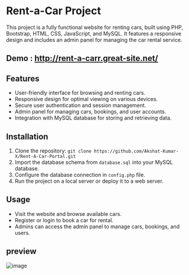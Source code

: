 # Rent-a-Car Project

This project is a fully functional website for renting cars, built using PHP, Bootstrap, HTML, CSS, JavaScript, and MySQL. It features a responsive design and includes an admin panel for managing the car rental service.

## Demo : http://rent-a-carr.great-site.net/

## Features

- User-friendly interface for browsing and renting cars.
- Responsive design for optimal viewing on various devices.
- Secure user authentication and session management.
- Admin panel for managing cars, bookings, and user accounts.
- Integration with MySQL database for storing and retrieving data.

## Installation

1. Clone the repository: `git clone https://github.com/Akshat-Kumar-X/Rent-A-Car-Portal.git`
2. Import the database schema from `database.sql` into your MySQL database.
3. Configure the database connection in `config.php` file.
4. Run the project on a local server or deploy it to a web server.

## Usage

- Visit the website and browse available cars.
- Register or login to book a car for rental.
- Admins can access the admin panel to manage cars, bookings, and users.
  
## preview
![image](https://github.com/Akshat-Kumar-X/Rent-A-Car-Portal/assets/112055229/33bc23c4-5233-4ee7-866c-db184a481ad5)
